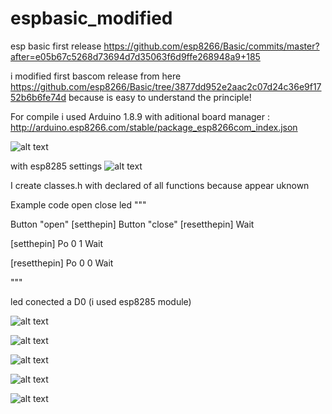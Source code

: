# espbasic_modified
esp basic first release https://github.com/esp8266/Basic/commits/master?after=e05b67c5268d73694d7d35063f6d9ffe268948a9+185

i modified first bascom release from here https://github.com/esp8266/Basic/tree/3877dd952e2aac2c07d24c36e9f1752b6b6fe74d because is easy to understand the principle!

For compile i used Arduino 1.8.9 with aditional board manager : http://arduino.esp8266.com/stable/package_esp8266com_index.json

![alt text](https://github.com/costycnc/espbasic_modified/blob/master/board.jpg)

with esp8285 settings 
![alt text](https://github.com/costycnc/espbasic_modified/blob/master/settings.jpg)


I create classes.h with declared of all functions because appear uknown

Example code open close led
"""

Button "open" [setthepin] 
Button "close" [resetthepin] 
Wait 
 
[setthepin] 
Po 0 1 
Wait 
 
[resetthepin] 
Po 0 0 
Wait 

"""

led conected a D0 (i used esp8285 module)
 

![alt text](https://github.com/costycnc/espbasic_modified/blob/master/button.jpg)

![alt text](https://github.com/costycnc/espbasic_modified/blob/master/telefon.jpg)

![alt text](https://github.com/costycnc/espbasic_modified/blob/master/led.jpg)

![alt text](https://github.com/costycnc/espbasic_modified/blob/master/led1.jpg)

![alt text](https://github.com/costycnc/espbasic_modified/blob/master/open.jpg)
